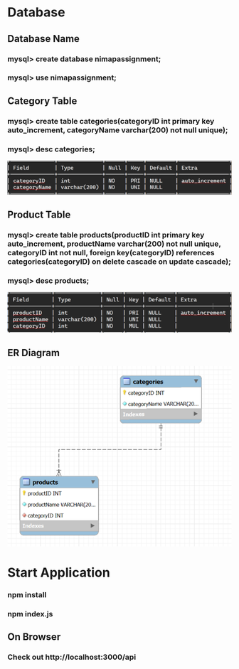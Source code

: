 # Database
## Database Name
### mysql> create database nimapassignment;
### mysql> use nimapassignment;

## Category Table
### mysql> create table categories(categoryID int primary key auto_increment, categoryName varchar(200) not null unique);
### mysql> desc categories;
![Category Scheme](https://github.com/Aniketps/Project-Images/blob/main/categories.png)

## Product Table
### mysql> create table products(productID int primary key auto_increment, productName varchar(200) not null unique, categoryID int not null, foreign key(categoryID) references categories(categoryID) on delete cascade on update cascade);
### mysql> desc products;
![Product Scheme](https://github.com/Aniketps/Project-Images/blob/main/products.png)

## ER Diagram
![Product Scheme](https://github.com/Aniketps/Project-Images/blob/main/ERDiagram.png)

# Start Application
### npm install
### npm index.js
## On Browser
### Check out http://localhost:3000/api

